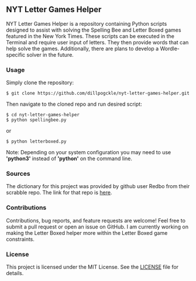 ## NYT Letter Games Helper
NYT Letter Games Helper is a repository containing Python scripts designed to assist with solving the 
Spelling Bee and Letter Boxed games featured in the New York Times. These scripts can be executed in 
the Terminal and require user input of letters. They then provide words that can help solve the games. 
Additionally, there are plans to develop a Wordle-specific solver in the future.

### Usage
Simply clone the repository:
```shell
$ git clone https://github.com/dillpogckle/nyt-letter-games-helper.git 
```

Then navigate to the cloned repo and run desired script:
```shell
$ cd nyt-letter-games-helper
$ python spellingbee.py
```
or
```shell
$ python letterboxed.py
```
Note: Depending on your system configuration you may need to use **'python3'** instead of **'python'** 
on the command line. 

### Sources
The dictionary for this project was provided by github user Redbo from their scrabble repo. The link for
that repo is [here](https://github.com/redbo/scrabble.git).

### Contributions
Contributions, bug reports, and feature requests are welcome! Feel free to submit a pull request or
open an issue on GitHub. I am currently working on making the Letter Boxed helper more within the
Letter Boxed game constraints.

### License
This project is licensed under the MIT License. See the [LICENSE](LICENSE) file for details.

